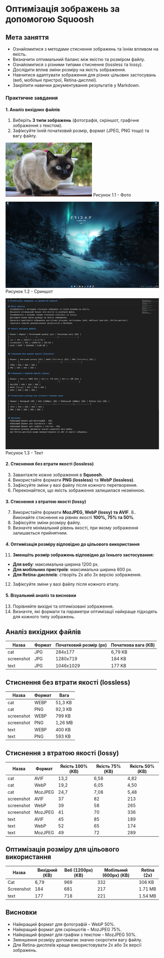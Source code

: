 # Оптимізація зображень за допомогою Squoosh

## Мета заняття
- Ознайомитися з методами стиснення зображень та їхнім впливом на якість.
- Визначити оптимальний баланс між якістю та розміром файлу.
- Ознайомитися з різними типами стиснення (lossless та lossy).
- Дослідити вплив зміни розміру на якість зображення.
- Навчитися адаптувати зображення для різних цільових застосувань (веб, мобільні пристрої, Retina-дисплеї).
- Закріпити навички документування результатів у Markdown.


### Практичне завдання 
#### 1. Аналіз вихідних файлів
1. Виберіть **3 типи зображень** (фотографія, скріншот, графічне зображення з текстом).
2. Зафіксуйте їхній початковий розмір, формат (JPEG, PNG тощо) та вагу файлу.

![](https://github.com/CookieYup/design/blob/main/workshop_1/images/cat.jpg?raw=true)
Рисунок 1.1 - Фото

![](https://github.com/CookieYup/design/blob/main/workshop_1/images/screenshot.jpg?raw=true)
Рисунок 1.2 - Сриншот

![](https://github.com/CookieYup/design/blob/main/workshop_1/images/text.jpg?raw=true)
Рисунок 1.3 - Тект

#### 2. Стиснення без втрати якості (lossless)
3. Завантажте кожне зображення в **Squoosh**.
4. Використайте формати **PNG (lossless)** та **WebP (lossless)**.
5. Зафіксуйте зміни у вазі файлу після кожного перетворення.
6. Переконайтеся, що якість зображення залишилася незмінною.

#### 3. Стиснення з втратою якості (lossy)
7. Використайте формати **MozJPEG, WebP (lossy) та AVIF**.
8.. Виконайте стиснення на рівнях якості **100%, 75% та 50%**.
9. Зафіксуйте зміни розміру файлу.
10. Визначте мінімальний рівень якості, при якому зображення залишається прийнятним.

#### 4. Оптимізація розміру відповідно до цільового використання
11. **Зменшіть розмір зображень відповідно до їхнього застосування:**
- **Для вебу**: максимальна ширина 1200 px.
- **Для мобільних пристроїв**: максимальна ширина 600 px.
- **Для Retina-дисплеїв**: створіть 2x або 3x версію зображення.
12. Зафіксуйте зміни у вазі файлу після кожного етапу.

#### 5. Візуальний аналіз та висновки
13. Порівняйте вихідні та оптимізовані зображення.
14. Визначте, які формати та параметри оптимізації найкраще підходять для кожного типу зображень.

## Аналіз вихідних файлів

| Назва | Формат | Початковий розмір (px) | Початкова вага (KB) |
|---------------|--------|------------------|-----------------|
| cat | JPG | 284x177 | 6,79 KB |
| screenshot | JPG | 1280x719 | 184 KB |
| text | JPG | 1046x1029 | 177 KB |


## Стиснення без втрати якості (lossless)

| Назва | Формат | Вага|
|--------|--------|-----------------|
| cat | WEBP | 51,3 KB  |
| cat | PNG | 92,3 KB | 
| screenshot | WEBP | 799 KB  |
| screenshot | PNG | 1,26 MB | 
| text | WEBP | 400 KB  |
| text | PNG | 593 KB | 

## Стиснення з втратою якості (lossy)

| Назва | Формат | Якість 100% (KB) | Якість 75% (KB) | Якість 50% (KB) |
|--------|--------|-----------------|-----------------|-----------------|
| cat | AVIF | 13,2 | 6,58 |4,82|
| cat | WebP | 19,2 | 6,05 | 4,50 |
| cat | MozJPEG | 24,7 | 7,08 | 5,48 |
| screenshot | AVIF | 37 | 82 | 213 |
| screenshot | WebP | 39 | 58 | 265 |
| screenshot | MozJPEG | 41 | 70 | 336 |
| text | AVIF |  45 | 85 | 189 |
| text | WebP | 52 | 65 | 174 |
| text | MozJPEG | 49 | 72 | 289 |

## Оптимізація розміру для цільового використання

| Назва | Вихідний (KB) | Веб (1200px) (KB) | Мобільний (600px) (KB) | Retina (2x) |
|--------|--------------|----------------|----------------|--------------|
| Cat | 6,79 | 969 | 332 | 306 KB | 
| Screenshot | 184 | 681 | 217 | 1.71 MB | 
| text | 177 | 718 | 221 | 1.54 MB | 


## Висновки
- Найкращий формат для фотографій – WebP 50%.
- Найкращий формат для скріншотів –  MozJPEG 75%.
- Найкращий формат для графіки з текстом – MozJPEG 50%.
- Зменшення розміру допомагає значно скоротити вагу файлу.
- Для Retina-дисплеїв краще використовувати 2x або 3x версії зображень.